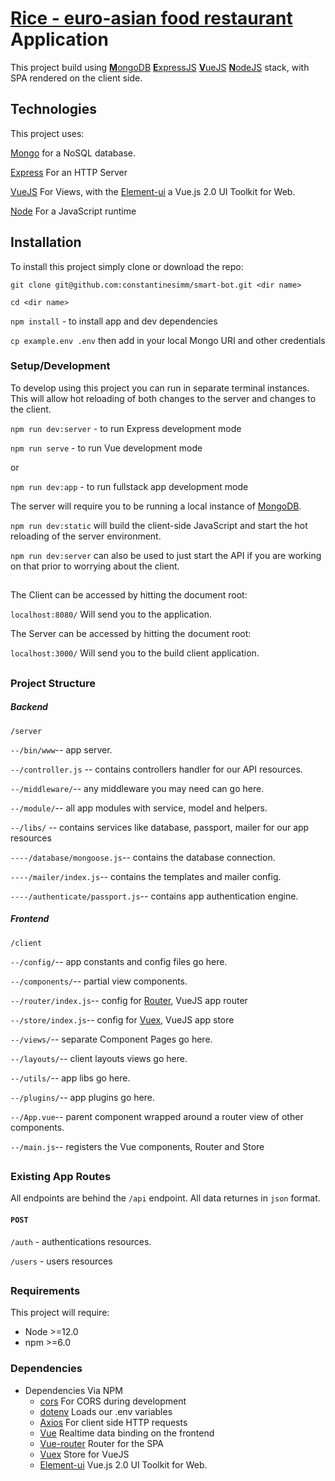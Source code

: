# [**R**ice - euro-asian food restaurant](https://rice-food.com.ua/) Application

This project build using [**M**ongoDB](https://www.mongodb.com/) [**E**xpressJS](https://expressjs.com/) [**V**ueJS](https://vuejs.org/) [**N**odeJS](https://nodejs.org/en/) stack, with SPA rendered on the client side.


## Technologies
This project uses:

[Mongo](https://www.mongodb.com/) for a NoSQL database.

[Express](https://expressjs.com/) For an HTTP Server

[VueJS](https://vuejs.org/) For Views, with the [Element-ui](https://element.eleme.io/) a Vue.js 2.0 UI Toolkit for Web.

[Node](https://nodejs.org/en/) For a JavaScript runtime

## Installation

To install this project simply clone or download the repo:

`git clone git@github.com:constantinesimm/smart-bot.git <dir name>`

`cd <dir name>`

`npm install` - to install app and dev dependencies

`cp example.env .env` then add in your local Mongo URI and other credentials

### Setup/Development

To develop using this project you can run in separate terminal instances. This will allow hot reloading of both changes to the server and changes to the client.

`npm run dev:server` - to run Express development mode

`npm run serve` - to run Vue development mode 

or

`npm run dev:app` - to run fullstack app development mode

The server will require you to be running a local instance of [MongoDB](https://www.mongodb.com/).

`npm run dev:static` will build the client-side JavaScript and start the hot reloading of the server environment. 

`npm run dev:server` can also be used to just start the API if you are working on that prior to worrying about the client.

##

The Client can be accessed by hitting the document root:

`localhost:8080/` Will send you to the application.

The Server can be accessed by hitting the document root:

`localhost:3000/` Will send you to the build client application.

##

### Project Structure

##### Backend

`/server`

`--/bin/www`-- app server.

`--/controller.js` -- contains controllers handler for our API resources.

`--/middleware/`-- any middleware you may need can go here.

`--/module/`-- all app modules with service, model and helpers.

`--/libs/` -- contains services like database, passport, mailer for our app resources

`----/database/mongoose.js`-- contains the database connection.

`----/mailer/index.js`-- contains the templates and mailer config.

`----/authenticate/passport.js`-- contains app authentication engine.


##### Frontend

`/client`

`--/config/`-- app constants and config files go here.

`--/components/`-- partial view components.

`--/router/index.js`-- config for [Router](https://router.vuejs.org/), VueJS app router

`--/store/index.js`-- config for [Vuex](https://vuex.vuejs.org/), VueJS app store

`--/views/`-- separate Component Pages go here.

`--/layouts/`-- client layouts views go here.

`--/utils/`-- app libs go here.

`--/plugins/`-- app plugins go here.

`--/App.vue`-- parent component wrapped around a router view of other components.

`--/main.js`-- registers the Vue components, Router and Store

##

### Existing App Routes

All endpoints are behind the `/api` endpoint. All data returnes in `json` format.

#### `POST` 
`/auth` - authentications resources.

`/users` - users resources

##

### Requirements

This project will require:

* Node >=12.0
* npm >=6.0

### Dependencies 

* Dependencies Via NPM
	* [cors](https://github.com/expressjs/cors) For CORS during development
	* [dotenv](https://github.com/motdotla/dotenv) Loads our .env variables
	* [Axios](https://github.com/axios/axios) For client side HTTP requests
	* [Vue](https://vuejs.org/) Realtime data binding on the frontend
	* [Vue-router](https://github.com/vuejs/vue-router) Router for the SPA 
	* [Vuex](https://vuex.vuejs.org/) Store for VueJS
	* [Element-ui](https://element.eleme.io/) Vue.js 2.0 UI Toolkit for Web.
